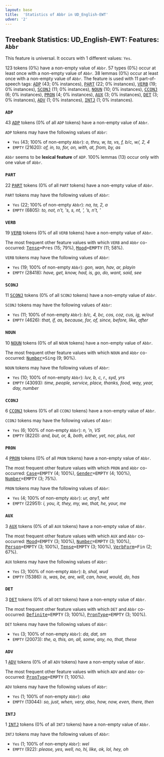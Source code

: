 ```yaml
---
layout: base
title:  'Statistics of Abbr in UD_English-EWT'
udver: '2'
---
```


## Treebank Statistics: UD_English-EWT: Features: `Abbr`

This feature is universal.
It occurs with 1 different values: `Yes`.

123 tokens (0%) have a non-empty value of `Abbr`.
57 types (0%) occur at least once with a non-empty value of `Abbr`.
38 lemmas (0%) occur at least once with a non-empty value of `Abbr`.
The feature is used with 11 part-of-speech tags: <tt><a href="en_ewt-pos-ADP.html">ADP</a></tt> (43; 0% instances), <tt><a href="en_ewt-pos-PART.html">PART</a></tt> (22; 0% instances), <tt><a href="en_ewt-pos-VERB.html">VERB</a></tt> (19; 0% instances), <tt><a href="en_ewt-pos-SCONJ.html">SCONJ</a></tt> (11; 0% instances), <tt><a href="en_ewt-pos-NOUN.html">NOUN</a></tt> (10; 0% instances), <tt><a href="en_ewt-pos-CCONJ.html">CCONJ</a></tt> (6; 0% instances), <tt><a href="en_ewt-pos-PRON.html">PRON</a></tt> (4; 0% instances), <tt><a href="en_ewt-pos-AUX.html">AUX</a></tt> (3; 0% instances), <tt><a href="en_ewt-pos-DET.html">DET</a></tt> (3; 0% instances), <tt><a href="en_ewt-pos-ADV.html">ADV</a></tt> (1; 0% instances), <tt><a href="en_ewt-pos-INTJ.html">INTJ</a></tt> (1; 0% instances).

### `ADP`

43 <tt><a href="en_ewt-pos-ADP.html">ADP</a></tt> tokens (0% of all `ADP` tokens) have a non-empty value of `Abbr`.

`ADP` tokens may have the following values of `Abbr`:

* `Yes` (43; 100% of non-empty `Abbr`): <em>o, thru, w, ta, vs, f, b/c, w/, 2, 4</em>
* `EMPTY` (21620): <em>of, in, to, for, on, with, at, from, by, as</em>

`Abbr` seems to be **lexical feature** of `ADP`. 100% lemmas (13) occur only with one value of `Abbr`.

### `PART`

22 <tt><a href="en_ewt-pos-PART.html">PART</a></tt> tokens (0% of all `PART` tokens) have a non-empty value of `Abbr`.

`PART` tokens may have the following values of `Abbr`:

* `Yes` (22; 100% of non-empty `Abbr`): <em>na, ta, 2, a</em>
* `EMPTY` (6805): <em>to, not, n't, 's, s, nt, ', ’s, n’t, ’</em>

### `VERB`

19 <tt><a href="en_ewt-pos-VERB.html">VERB</a></tt> tokens (0% of all `VERB` tokens) have a non-empty value of `Abbr`.

The most frequent other feature values with which `VERB` and `Abbr` co-occurred: <tt><a href="en_ewt-feat-Tense.html">Tense</a></tt><tt>=Pres</tt> (15; 79%), <tt><a href="en_ewt-feat-Mood.html">Mood</a></tt><tt>=EMPTY</tt> (11; 58%).

`VERB` tokens may have the following values of `Abbr`:

* `Yes` (19; 100% of non-empty `Abbr`): <em>gon, wan, hav, ar, playin</em>
* `EMPTY` (28418): <em>have, get, know, had, is, go, do, want, said, see</em>

### `SCONJ`

11 <tt><a href="en_ewt-pos-SCONJ.html">SCONJ</a></tt> tokens (0% of all `SCONJ` tokens) have a non-empty value of `Abbr`.

`SCONJ` tokens may have the following values of `Abbr`:

* `Yes` (11; 100% of non-empty `Abbr`): <em>b/c, 4, bc, cos, coz, cus, ig, w/out</em>
* `EMPTY` (4626): <em>that, if, as, because, for, of, since, before, like, after</em>

### `NOUN`

10 <tt><a href="en_ewt-pos-NOUN.html">NOUN</a></tt> tokens (0% of all `NOUN` tokens) have a non-empty value of `Abbr`.

The most frequent other feature values with which `NOUN` and `Abbr` co-occurred: <tt><a href="en_ewt-feat-Number.html">Number</a></tt><tt>=Sing</tt> (9; 90%).

`NOUN` tokens may have the following values of `Abbr`:

* `Yes` (10; 100% of non-empty `Abbr`): <em>luv, b, c, r., syd, yrs</em>
* `EMPTY` (43093): <em>time, people, service, place, thanks, food, way, year, day, number</em>

### `CCONJ`

6 <tt><a href="en_ewt-pos-CCONJ.html">CCONJ</a></tt> tokens (0% of all `CCONJ` tokens) have a non-empty value of `Abbr`.

`CCONJ` tokens may have the following values of `Abbr`:

* `Yes` (6; 100% of non-empty `Abbr`): <em>n, 'n, VS</em>
* `EMPTY` (8220): <em>and, but, or, &, both, either, yet, nor, plus, not</em>

### `PRON`

4 <tt><a href="en_ewt-pos-PRON.html">PRON</a></tt> tokens (0% of all `PRON` tokens) have a non-empty value of `Abbr`.

The most frequent other feature values with which `PRON` and `Abbr` co-occurred: <tt><a href="en_ewt-feat-Case.html">Case</a></tt><tt>=EMPTY</tt> (4; 100%), <tt><a href="en_ewt-feat-Gender.html">Gender</a></tt><tt>=EMPTY</tt> (4; 100%), <tt><a href="en_ewt-feat-Number.html">Number</a></tt><tt>=EMPTY</tt> (3; 75%).

`PRON` tokens may have the following values of `Abbr`:

* `Yes` (4; 100% of non-empty `Abbr`): <em>ur, any1, wht</em>
* `EMPTY` (22951): <em>i, you, it, they, my, we, that, he, your, me</em>

### `AUX`

3 <tt><a href="en_ewt-pos-AUX.html">AUX</a></tt> tokens (0% of all `AUX` tokens) have a non-empty value of `Abbr`.

The most frequent other feature values with which `AUX` and `Abbr` co-occurred: <tt><a href="en_ewt-feat-Mood.html">Mood</a></tt><tt>=EMPTY</tt> (3; 100%), <tt><a href="en_ewt-feat-Number.html">Number</a></tt><tt>=EMPTY</tt> (3; 100%), <tt><a href="en_ewt-feat-Person.html">Person</a></tt><tt>=EMPTY</tt> (3; 100%), <tt><a href="en_ewt-feat-Tense.html">Tense</a></tt><tt>=EMPTY</tt> (3; 100%), <tt><a href="en_ewt-feat-VerbForm.html">VerbForm</a></tt><tt>=Fin</tt> (2; 67%).

`AUX` tokens may have the following values of `Abbr`:

* `Yes` (3; 100% of non-empty `Abbr`): <em>b, shal, wud</em>
* `EMPTY` (15386): <em>is, was, be, are, will, can, have, would, do, has</em>

### `DET`

3 <tt><a href="en_ewt-pos-DET.html">DET</a></tt> tokens (0% of all `DET` tokens) have a non-empty value of `Abbr`.

The most frequent other feature values with which `DET` and `Abbr` co-occurred: <tt><a href="en_ewt-feat-Definite.html">Definite</a></tt><tt>=EMPTY</tt> (3; 100%), <tt><a href="en_ewt-feat-PronType.html">PronType</a></tt><tt>=EMPTY</tt> (3; 100%).

`DET` tokens may have the following values of `Abbr`:

* `Yes` (3; 100% of non-empty `Abbr`): <em>da, dat, sm</em>
* `EMPTY` (20073): <em>the, a, this, an, all, some, any, no, that, these</em>

### `ADV`

1 <tt><a href="en_ewt-pos-ADV.html">ADV</a></tt> tokens (0% of all `ADV` tokens) have a non-empty value of `Abbr`.

The most frequent other feature values with which `ADV` and `Abbr` co-occurred: <tt><a href="en_ewt-feat-PronType.html">PronType</a></tt><tt>=EMPTY</tt> (1; 100%).

`ADV` tokens may have the following values of `Abbr`:

* `Yes` (1; 100% of non-empty `Abbr`): <em>aka</em>
* `EMPTY` (13044): <em>so, just, when, very, also, how, now, even, there, then</em>

### `INTJ`

1 <tt><a href="en_ewt-pos-INTJ.html">INTJ</a></tt> tokens (0% of all `INTJ` tokens) have a non-empty value of `Abbr`.

`INTJ` tokens may have the following values of `Abbr`:

* `Yes` (1; 100% of non-empty `Abbr`): <em>wel</em>
* `EMPTY` (922): <em>please, yes, well, no, hi, like, ok, lol, hey, oh</em>

